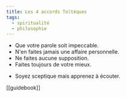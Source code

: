 ```yaml
---
title: Les 4 accords Toltèques
tags:
  - spiritualité
  - philosophie
---
```

- Que votre parole soit impeccable.
- N'en faites jamais une affaire personnelle.
- Ne faites aucune supposition.
- Faites toujours de votre mieux.


+ Soyez sceptique mais apprenez à écouter.

[[guidebook]]